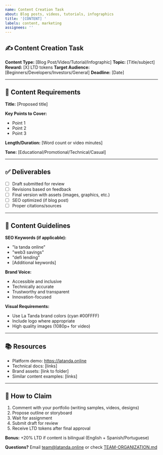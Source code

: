 ```yaml
---
name: Content Creation Task
about: Blog posts, videos, tutorials, infographics
title: '[CONTENT] '
labels: content, marketing
assignees: ''
---
```


## ✍️ Content Creation Task

**Content Type:** [Blog Post/Video/Tutorial/Infographic]
**Topic:** [Title/subject]
**Reward:** [X] LTD tokens
**Target Audience:** [Beginners/Developers/Investors/General]
**Deadline:** [Date]

---

## 📝 Content Requirements

**Title:** [Proposed title]

**Key Points to Cover:**
- Point 1
- Point 2
- Point 3

**Length/Duration:** [Word count or video minutes]

**Tone:** [Educational/Promotional/Technical/Casual]

---

## ✅ Deliverables

- [ ] Draft submitted for review
- [ ] Revisions based on feedback
- [ ] Final version with assets (images, graphics, etc.)
- [ ] SEO optimized (if blog post)
- [ ] Proper citations/sources

---

## 🎨 Content Guidelines

**SEO Keywords (if applicable):**
- "la tanda online"
- "web3 savings"
- "defi lending"
- [Additional keywords]

**Brand Voice:**
- Accessible and inclusive
- Technically accurate
- Trustworthy and transparent
- Innovation-focused

**Visual Requirements:**
- Use La Tanda brand colors (cyan #00FFFF)
- Include logo where appropriate
- High quality images (1080p+ for video)

---

## 📚 Resources

- Platform demo: https://latanda.online
- Technical docs: [links]
- Brand assets: [link to folder]
- Similar content examples: [links]

---

## 🚀 How to Claim

1. Comment with your portfolio (writing samples, videos, designs)
2. Propose outline or storyboard
3. Wait for assignment
4. Submit draft for review
5. Receive LTD tokens after final approval

**Bonus:** +20% LTD if content is bilingual (English + Spanish/Portuguese)

**Questions?** Email team@latanda.online or check [TEAM-ORGANIZATION.md](../../TEAM-ORGANIZATION.md)
